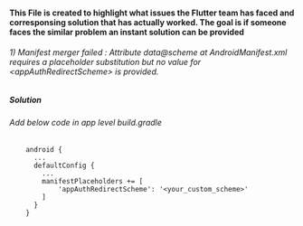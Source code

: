 #### This File is created to highlight what issues the Flutter team has faced and corresponsing solution that has actually worked. The goal is if someone faces the similar problem an instant solution can be provided


###### 1)  Manifest merger failed : Attribute data@scheme at AndroidManifest.xml requires a placeholder substitution but no value for \<appAuthRedirectScheme\> is provided.

##### ***Solution***
 ###### Add below code in app level build.gradle
        android {
          ...
          defaultConfig {
            ...
            manifestPlaceholders += [
                'appAuthRedirectScheme': '<your_custom_scheme>'
            ]
          }
        }
        

